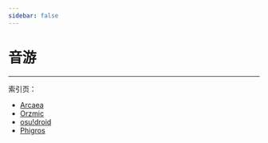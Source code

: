 ```yaml
---
sidebar: false
---
```


# 音游

---

索引页：
- [Arcaea](/module/arcaea/)
- [Orzmic](/module/orzmic/)
- [osu!droid](/module/osudroid/)
- [Phigros](/module/phigros/)